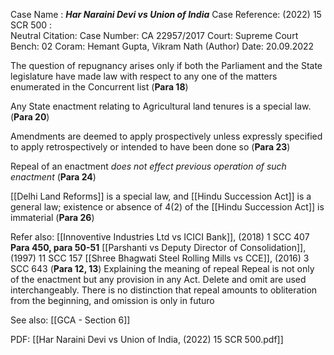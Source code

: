 Case Name : ***Har Naraini Devi vs Union of India***
Case Reference: (2022) 15 SCR 500 :  
Neutral Citation:
Case Number: CA 22957/2017
Court: Supreme Court
Bench: 02
Coram: Hemant Gupta, Vikram Nath (Author)
Date: 20.09.2022

The question of repugnancy arises only if both the Parliament and the State legislature have made law with respect to any one of the matters enumerated in the Concurrent list (**Para 18**)

Any State enactment relating to Agricultural land tenures is a special law. (**Para 20**)

Amendments are deemed to apply prospectively unless expressly specified to apply retrospectively or intended to have been done so (**Para 23**)

Repeal of an enactment *does not effect previous operation of such enactment* (**Para 24**)

[[Delhi Land Reforms]] is a special law, and [[Hindu Succession Act]] is a general law; existence or absence of 4(2) of the [[Hindu Succession Act]] is immaterial (**Para 26**)

Refer also:
[[Innoventive Industries Ltd vs ICICI Bank]], (2018) 1 SCC 407
	**Para 450, para 50-51**
[[Parshanti vs Deputy Director of Consolidation]], (1997) 11 SCC 157
[[Shree Bhagwati Steel Rolling Mills vs CCE]], (2016) 3 SCC 643
	(**Para 12, 13**) Explaining the meaning of repeal
		Repeal is not only of the enactment but any provision in any Act.
		Delete and omit are used interchangeably.
		There is no distinction that repeal amounts to obliteration from the beginning, and omission is only in futuro

See also:
[[GCA - Section 6]] 

PDF:
[[Har Naraini Devi vs Union of India, (2022) 15 SCR 500.pdf]]